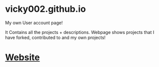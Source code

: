 # vicky002.github.io

My own User account page!

It Contains all the projects + descriptions. Webpage shows projects that I have forked, contributed to and my own projects!

[Website](https://vicky002.herokuapp.com/) 
============================
